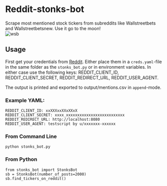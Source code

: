 # Reddit-stonks-bot
Scrape most mentioned stock tickers from subreddits like Wallstreetbets and Wallstreetbetsnew. Use it go to the moon!  
![wsb](https://upload.wikimedia.org/wikipedia/en/f/f0/WallStreetBets.png)  



## Usage
First get your credentials from [Reddit](https://praw.readthedocs.io/en/latest/getting_started/authentication.html). Either place them in a `creds.yaml`-file in the same folder as the `stonks_bot.py` or in environment variables. In either case use the following keys: REDDIT_CLIENT_ID, REDDIT_CLIENT_SECRET, REDDIT_REDIRECT_URL, REDDIT_USER_AGENT.  

The output is printed and exported to output/mentions.csv in `append`-mode.


### Example YAML:
```
REDDIT_CLIENT_ID: xxXXXxxXXxXXxX
REDDIT_CLIENT_SECRET: xxxx_xxxxxxxxxxxxxxxxxxxxxxxxxx
REDDIT_REDIRECT_URL: http://localhost:8080
REDDIT_USER_AGENT: testscript by u/xxxxxxx-xxxxxx
```

### From Command Line
```
python stonks_bot.py
```


### From Python
```
from stonks_bot import StonksBot
sb = StonksBot(number_of_posts=2000)
sb.find_tickers_on_reddit()
```
